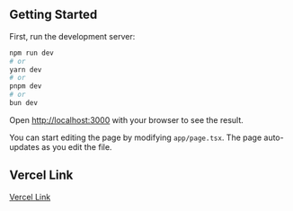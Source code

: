 ## Getting Started

First, run the development server:

```bash
npm run dev
# or
yarn dev
# or
pnpm dev
# or
bun dev
```

Open [http://localhost:3000](http://localhost:3000) with your browser to see the result.

You can start editing the page by modifying `app/page.tsx`. The page auto-updates as you edit the file.



## Vercel Link

[Vercel Link](https://vercel.com/new?utm_medium=default-template&filter=next.js&utm_source=create-next-app&utm_campaign=create-next-app-readme) 
